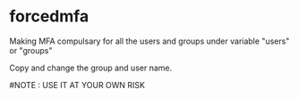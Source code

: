 # forcedmfa


Making MFA compulsary for all the users and groups under variable "users" or "groups"

Copy and change the group and user name.


#NOTE : USE IT AT YOUR OWN RISK
